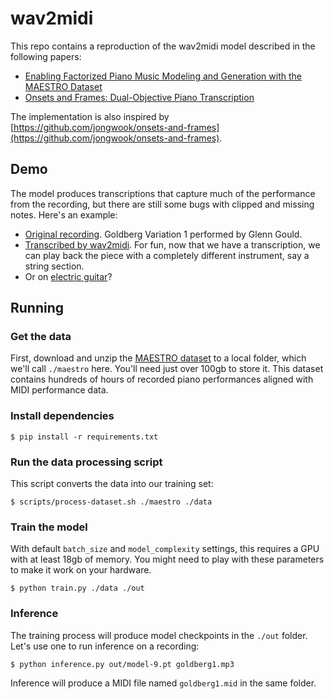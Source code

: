 # wav2midi

This repo contains a reproduction of the wav2midi model described in the following papers:

- [Enabling Factorized Piano Music Modeling and Generation with the MAESTRO Dataset](https://arxiv.org/abs/1810.12247)
- [Onsets and Frames: Dual-Objective Piano Transcription](https://arxiv.org/abs/1710.11153)

The implementation is also inspired by [https://github.com/jongwook/onsets-and-frames](https://github.com/jongwook/onsets-and-frames).

## Demo
The model produces transcriptions that capture much of the performance from the recording, but there are still some bugs with clipped and missing notes. Here's an example:
 - [Original recording](https://drive.google.com/file/d/191xMbfwhel2E8kbVLy4lQzDAzA3TN00w/view). Goldberg Variation 1 performed by Glenn Gould.
 - [Transcribed by wav2midi](https://drive.google.com/file/d/1Z84Yf5l8xB_bsHg8I26I3J4Wz104uRXl/view). For fun, now that we have a transcription, we can play back the piece with a completely different instrument, say a string section.
- Or on [electric guitar](https://drive.google.com/file/d/1eTiLvHqmbbcrG8boJelk6jyxIsXwbxWg/view)?

## Running

### Get the data
First, download and unzip the [MAESTRO dataset](https://magenta.tensorflow.org/datasets/maestro) to a local folder, which we'll call `./maestro` here. You'll need just over 100gb to store it. This dataset contains hundreds of hours of recorded piano performances aligned with MIDI performance data.

### Install dependencies
```shell
$ pip install -r requirements.txt
```

### Run the data processing script
This script converts the data into our training set:
```shell
$ scripts/process-dataset.sh ./maestro ./data
```

### Train the model
With default `batch_size` and `model_complexity` settings, this requires a GPU with at least 18gb of memory. You might need to play with these parameters to make it work on your hardware.
```shell
$ python train.py ./data ./out
```

### Inference
The training process will produce model checkpoints in the `./out` folder. Let's use one to run inference on a recording:
```shell
$ python inference.py out/model-9.pt goldberg1.mp3
```

Inference will produce a MIDI file named `goldberg1.mid` in the same folder.
